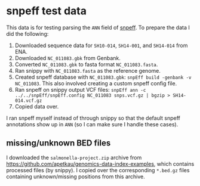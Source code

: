 # snpeff test data

This data is for testing parsing the `ANN` field of [snpeff](http://pcingola.github.io/SnpEff/). To prepare the data I did the following:

1. Downloaded sequence data for `SH10-014`, `SH14-001`, and `SH14-014` from ENA.
2. Downloaded `NC_011083.gbk` from Genbank.
3. Converted `NC_011083.gbk` to fasta format `NC_011083.fasta`.
4. Ran snippy with `NC_011083.fasta` as the reference genome.
5. Created snpeff database with `NC_011083.gbk`: `snpEff build -genbank -v NC_011083`. This also involved creating a custom snpeff config file.
6. Ran snpeff on snippy output VCF files: `snpEff ann -c ../../snpEff/snpEff.config NC_011083 snps.vcf.gz | bgzip > SH14-014.vcf.gz`
7. Copied data over.

I ran snpeff myself instead of through snippy so that the default snpeff annotations show up in `ANN` (so I can make sure I handle these cases).

## missing/unknown BED files

I downloaded the `salmonella-project.zip` archive from <https://github.com/apetkau/genomics-data-index-examples>, which contains processed files (by snippy). I copied over the corresponding `*.bed.gz` files containing unknown/missing positions from this archive.

